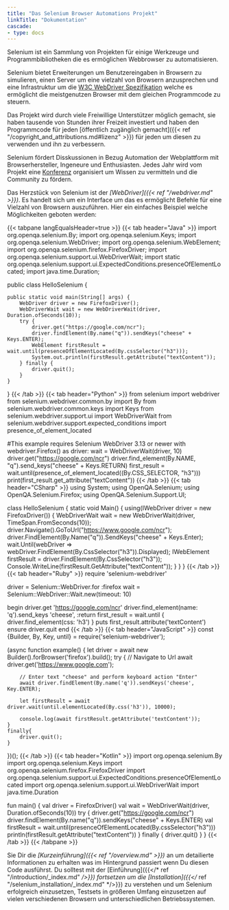 ```yaml
---
title: "Das Selenium Browser Automations Projekt"
linkTitle: "Dokumentation"
cascade:
- type: docs
---
```



Selenium ist ein Sammlung von Projekten für einige Werkzeuge und Programmbibliotheken
die es ermöglichen Webbrowser zu automatisieren.

Selenium bietet Erweiterungen um Benutzereingaben in Browsern zu simulieren,
einen Server um eine vielzahl von Browsern anzusprechen und eine Infrastruktur
um die [W3C WebDriver Spezifikation](//www.w3.org/TR/webdriver/) welche 
es ermöglicht die meistgenutzen Browser mit dem gleichen Programmcode
zu steuern.

Das Projekt wird durch viele Freiwillige Unterstützer möglich gemacht, sie haben
tausende von Stunden ihrer Freizeit investiert und haben den Programmcode für 
jeden [öffentlich zugänglich gemacht]({{< ref "/copyright_and_attributions.md#lizenz" >}})
für jeden um diesen zu verwenden und ihn zu verbessern.

Selenium fördert Disskussionen in Bezug Automation der Webplattform mit Browserhersteller, 
Ingeneure und Enthusiasten. Jedes Jahr wird vom Projekt eine [Konferenz](//seleniumconf.com/) 
organisiert um Wissen zu vermitteln und die Community zu fördern.

Das Herzstück von Selenium ist der _[WebDriver]({{< ref "/webdriver.md" >}})_. Es 
handelt sich um ein Interface um das es ermöglicht Befehle für eine Vielzahl von Browsern
auszuführen. Hier ein einfaches Beispiel welche Möglichkeiten geboten werden: 


{{< tabpane langEqualsHeader=true >}}
  {{< tab header="Java" >}}
import org.openqa.selenium.By;
import org.openqa.selenium.Keys;
import org.openqa.selenium.WebDriver;
import org.openqa.selenium.WebElement;
import org.openqa.selenium.firefox.FirefoxDriver;
import org.openqa.selenium.support.ui.WebDriverWait;
import static org.openqa.selenium.support.ui.ExpectedConditions.presenceOfElementLocated;
import java.time.Duration;

public class HelloSelenium {

    public static void main(String[] args) {
        WebDriver driver = new FirefoxDriver();
        WebDriverWait wait = new WebDriverWait(driver, Duration.ofSeconds(10));
        try {
            driver.get("https://google.com/ncr");
            driver.findElement(By.name("q")).sendKeys("cheese" + Keys.ENTER);
            WebElement firstResult = wait.until(presenceOfElementLocated(By.cssSelector("h3")));
            System.out.println(firstResult.getAttribute("textContent"));
        } finally {
            driver.quit();
        }
    }
}
  {{< /tab >}}
  {{< tab header="Python" >}}
from selenium import webdriver
from selenium.webdriver.common.by import By
from selenium.webdriver.common.keys import Keys
from selenium.webdriver.support.ui import WebDriverWait
from selenium.webdriver.support.expected_conditions import presence_of_element_located

#This example requires Selenium WebDriver 3.13 or newer
with webdriver.Firefox() as driver:
    wait = WebDriverWait(driver, 10)
    driver.get("https://google.com/ncr")
    driver.find_element(By.NAME, "q").send_keys("cheese" + Keys.RETURN)
    first_result = wait.until(presence_of_element_located((By.CSS_SELECTOR, "h3")))
    print(first_result.get_attribute("textContent"))
  {{< /tab >}}
  {{< tab header="CSharp" >}}
using System;
using OpenQA.Selenium;
using OpenQA.Selenium.Firefox;
using OpenQA.Selenium.Support.UI;

class HelloSelenium {
  static void Main() {
    using(IWebDriver driver = new FirefoxDriver()) {
      WebDriverWait wait = new WebDriverWait(driver, TimeSpan.FromSeconds(10));
      driver.Navigate().GoToUrl("https://www.google.com/ncr");
      driver.FindElement(By.Name("q")).SendKeys("cheese" + Keys.Enter);
      wait.Until(webDriver => webDriver.FindElement(By.CssSelector("h3")).Displayed);
      IWebElement firstResult = driver.FindElement(By.CssSelector("h3"));
      Console.WriteLine(firstResult.GetAttribute("textContent"));
    }
  }
}
  {{< /tab >}}
  {{< tab header="Ruby" >}}
require 'selenium-webdriver'

driver = Selenium::WebDriver.for :firefox
wait = Selenium::WebDriver::Wait.new(timeout: 10)

begin
  driver.get 'https://google.com/ncr'
  driver.find_element(name: 'q').send_keys 'cheese', :return
  first_result = wait.until { driver.find_element(css: 'h3') }
  puts first_result.attribute('textContent')
ensure
  driver.quit
end
  {{< /tab >}}
  {{< tab header="JavaScript" >}}
const {Builder, By, Key, until} = require('selenium-webdriver');

(async function example() {
    let driver = await new Builder().forBrowser('firefox').build();
    try {
        // Navigate to Url
        await driver.get('https://www.google.com');

        // Enter text "cheese" and perform keyboard action "Enter"
        await driver.findElement(By.name('q')).sendKeys('cheese', Key.ENTER);

        let firstResult = await driver.wait(until.elementLocated(By.css('h3')), 10000);

        console.log(await firstResult.getAttribute('textContent'));
    }
    finally{
        driver.quit();
    }
})();
  {{< /tab >}}
  {{< tab header="Kotlin" >}}
import org.openqa.selenium.By
import org.openqa.selenium.Keys
import org.openqa.selenium.firefox.FirefoxDriver
import org.openqa.selenium.support.ui.ExpectedConditions.presenceOfElementLocated
import org.openqa.selenium.support.ui.WebDriverWait
import java.time.Duration

fun main() {
    val driver = FirefoxDriver()
    val wait = WebDriverWait(driver, Duration.ofSeconds(10))
    try {
        driver.get("https://google.com/ncr")
        driver.findElement(By.name("q")).sendKeys("cheese" + Keys.ENTER)
        val firstResult = wait.until(presenceOfElementLocated(By.cssSelector("h3")))
        println(firstResult.getAttribute("textContent"))
    } finally {
        driver.quit()
    }
}
  {{< /tab >}}
{{< /tabpane >}}



Sie Dir die _[Kurzeinführung]({{< ref "/overview.md" >}})_ an um detailierte
Informationen zu erhalten was im Hintergrund passiert wenn Du diesen Code ausführst.
Du solltest mit der [Einführung]({{</* ref "/introduction/_index.md" */>}}) fortsetzen
um die [Installation]({{</* ref "/selenium_installation/_index.md" */>}}) 
zu verstehen und um Selenium erfolgreich einzusetzen, Testsets in größeren
Umfang einzusetzen auf vielen verschiedenen Browsern und unterschiedlichen Betriebssystemen.

